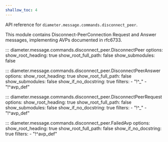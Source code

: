 ```yaml
---
shallow_toc: 4
---
```

API reference for `diameter.message.commands.disconnect_peer`.

This module contains Disconnect-PeerConnection Request and Answer messages, implementing
AVPs documented in rfc6733.

::: diameter.message.commands.disconnect_peer.DisconnectPeer
    options:
      show_root_heading: true
      show_root_full_path: false
      show_submodules: false


::: diameter.message.commands.disconnect_peer.DisconnectPeerAnswer
    options:
      show_root_heading: true
      show_root_full_path: false
      show_submodules: false
      show_if_no_docstring: true
      filters:
        - "!^_"
        - "!^avp_def"


::: diameter.message.commands.disconnect_peer.DisconnectPeerRequest
    options:
      show_root_heading: true
      show_root_full_path: false
      show_submodules: false
      show_if_no_docstring: true
      filters:
        - "!^_"
        - "!^avp_def"


::: diameter.message.commands.disconnect_peer.FailedAvp
    options:
      show_root_heading: true
      show_root_full_path: false
      show_if_no_docstring: true
      filters:
        - "!^avp_def"